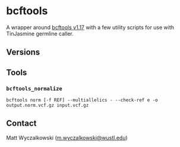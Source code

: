 # bcftools

A wrapper around [bcftools v1.17](http://www.htslib.org/download/) with a few utility scripts for use with TinJasmine
germline caller.

## Versions

## Tools

### `bcftools_normalize`

```
bcftools norm [-f REF] --multiallelics - --check-ref e -o output.norm.vcf.gz input.vcf.gz
```


## Contact

Matt Wyczalkowski (m.wyczalkowski@wustl.edu)
